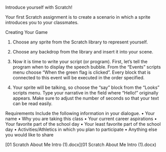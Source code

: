 Introduce yourself with Scratch!

Your first Scratch assignment is to create a scenario in which a sprite introduces you to your classmates. 

Creating Your Game
1.	Choose any sprite from the Scratch library to represent yourself.



2.	 Choose any backdrop from the library and insert it into your scene.

3.	Now it is time to write your script (or program). First, let’s tell the program when to display the speech bubble. From the “Events” scripts menu choose “When the green flag is clicked”. Every block that is connected to this event will be executed in the order specified.
 
4.	Your sprite will be talking, so choose the “say” block from the “Looks” scripts menu. Type your narrative in the field where “Hello!” originally appears. Make sure to adjust the number of seconds so that your text can be read easily.












Requirements
Include the following information in your dialogue. 
•	Your name
•	Why you are taking this class
•	Your current career aspirations
•	Your favorite part of the school day
•	Your least favorite part of the school day
•	Activities/Athletics in which you plan to participate
•	Anything else you would like to share

[01 Scratch About Me Intro (1).docx](01 Scratch About Me Intro (1).docx)